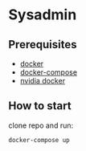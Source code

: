 # Sysadmin

## Prerequisites

- [docker](https://docs.docker.com/engine/install/ubuntu/)
- [docker-compose](https://docs.docker.com/compose/install/)
- [nvidia docker](https://github.com/NVIDIA/nvidia-docker)

## How to start


clone repo and run:
```
docker-compose up
```
